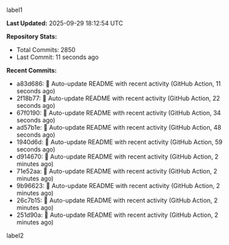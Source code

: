 
label1 
<!-- ACTIVITY_START -->
**Last Updated:** 2025-09-29 18:12:54 UTC

**Repository Stats:**
- Total Commits: 2850
- Last Commit: 11 seconds ago

**Recent Commits:**
- a83d686: 🤖 Auto-update README with recent activity (GitHub Action, 11 seconds ago)
- 2f18b77: 🤖 Auto-update README with recent activity (GitHub Action, 22 seconds ago)
- 67f0190: 🤖 Auto-update README with recent activity (GitHub Action, 34 seconds ago)
- ad57b1e: 🤖 Auto-update README with recent activity (GitHub Action, 48 seconds ago)
- 1940d6d: 🤖 Auto-update README with recent activity (GitHub Action, 59 seconds ago)
- d914670: 🤖 Auto-update README with recent activity (GitHub Action, 2 minutes ago)
- 71e52aa: 🤖 Auto-update README with recent activity (GitHub Action, 2 minutes ago)
- 9b96623: 🤖 Auto-update README with recent activity (GitHub Action, 2 minutes ago)
- 26c7b15: 🤖 Auto-update README with recent activity (GitHub Action, 2 minutes ago)
- 251d90a: 🤖 Auto-update README with recent activity (GitHub Action, 2 minutes ago)
<!-- ACTIVITY_END -->

label2
